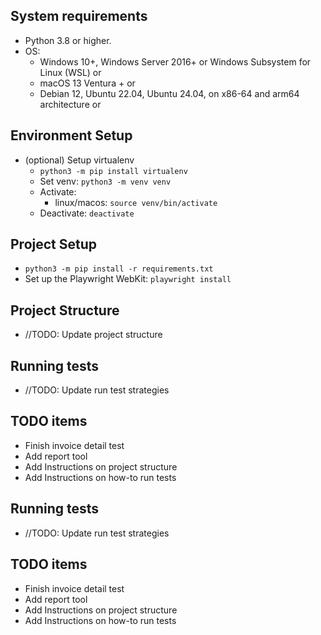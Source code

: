 
## System requirements
- Python 3.8 or higher.
- OS:
    - Windows 10+, Windows Server 2016+ or Windows Subsystem for Linux (WSL) or
    - macOS 13 Ventura + or
    - Debian 12, Ubuntu 22.04, Ubuntu 24.04, on x86-64 and arm64 architecture or

## Environment Setup
- (optional) Setup virtualenv
    - `python3 -m pip install virtualenv`
    - Set venv: `python3 -m venv venv`
    - Activate: 
        - linux/macos: `source venv/bin/activate`
    - Deactivate: `deactivate`

## Project Setup
- `python3 -m pip install -r requirements.txt`
- Set up the Playwright WebKit: `playwright install`

## Project Structure
- //TODO: Update project structure

## Running tests
- //TODO: Update run test strategies

## TODO items
- Finish invoice detail test
- Add report tool
- Add Instructions on project structure
- Add Instructions on how-to run tests

 ## Running tests
- //TODO: Update run test strategies

 ## TODO items
 - Finish invoice detail test
 - Add report tool
 - Add Instructions on project structure
 - Add Instructions on how-to run tests

